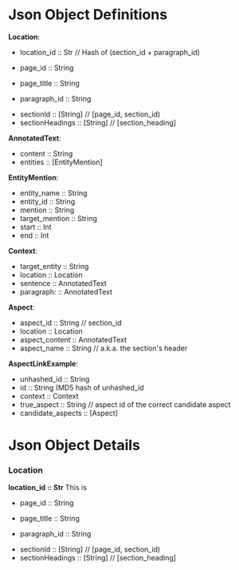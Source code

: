 # Json Object Definitions

**Location**:
* location_id :: Str // Hash of (section_id + paragraph_id) 
- page_id :: String
* page_title :: String
- paragraph_id :: String
* sectionId :: [String] // [page_id, section_id)
* sectionHeadings :: [String] // [section_heading]

**AnnotatedText**:
- content :: String
- entities :: [EntityMention]

**EntityMention**: 
- entity_name :: String
- entity_id :: String
- mention :: String
- target_mention :: String
- start :: Int
- end :: Int

**Context**:
- target_entity :: String
- location :: Location
- sentence :: AnnotatedText
- paragraph: :: AnnotatedText

**Aspect**:
- aspect_id :: String // section_id
- location :: Location
- aspect_content :: AnnotatedText
- aspect_name :: String   // a.k.a. the section's header  


**AspectLinkExample**:
- unhashed_id :: String
- id :: String (MD5 hash of unhashed_id
- context :: Context 
- true_aspect :: String // aspect id of the correct candidate aspect
- candidate_aspects :: [Aspect] 


# Json Object Details

### Location

**location_id :: Str**
This is 

- page_id :: String
* page_title :: String
- paragraph_id :: String
* sectionId :: [String] // [page_id, section_id)
* sectionHeadings :: [String] // [section_heading]
